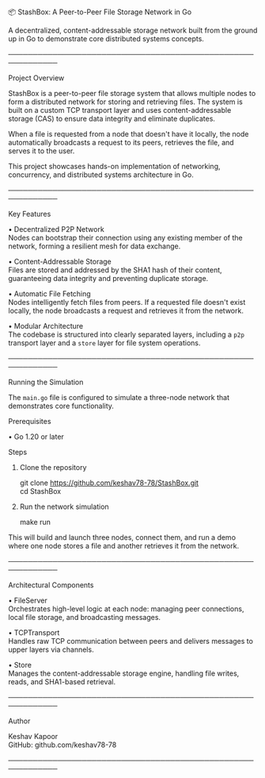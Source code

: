 📦 StashBox: A Peer-to-Peer File Storage Network in Go

A decentralized, content-addressable storage network built from the ground up in Go to demonstrate core distributed systems concepts.

────────────────────────────────────────────────────────────

Project Overview

StashBox is a peer-to-peer file storage system that allows multiple nodes to form a distributed network for storing and retrieving files. The system is built on a custom TCP transport layer and uses content-addressable storage (CAS) to ensure data integrity and eliminate duplicates.

When a file is requested from a node that doesn't have it locally, the node automatically broadcasts a request to its peers, retrieves the file, and serves it to the user.

This project showcases hands-on implementation of networking, concurrency, and distributed systems architecture in Go.

────────────────────────────────────────────────────────────

Key Features

• Decentralized P2P Network  
  Nodes can bootstrap their connection using any existing member of the network, forming a resilient mesh for data exchange.

• Content-Addressable Storage  
  Files are stored and addressed by the SHA1 hash of their content, guaranteeing data integrity and preventing duplicate storage.

• Automatic File Fetching  
  Nodes intelligently fetch files from peers. If a requested file doesn't exist locally, the node broadcasts a request and retrieves it from the network.

• Modular Architecture  
  The codebase is structured into clearly separated layers, including a `p2p` transport layer and a `store` layer for file system operations.

────────────────────────────────────────────────────────────

Running the Simulation

The `main.go` file is configured to simulate a three-node network that demonstrates core functionality.

Prerequisites

• Go 1.20 or later

Steps

1. Clone the repository

   git clone https://github.com/keshav78-78/StashBox.git  
   cd StashBox

2. Run the network simulation

   make run

This will build and launch three nodes, connect them, and run a demo where one node stores a file and another retrieves it from the network.

────────────────────────────────────────────────────────────

Architectural Components

• FileServer  
  Orchestrates high-level logic at each node: managing peer connections, local file storage, and broadcasting messages.

• TCPTransport  
  Handles raw TCP communication between peers and delivers messages to upper layers via channels.

• Store  
  Manages the content-addressable storage engine, handling file writes, reads, and SHA1-based retrieval.

────────────────────────────────────────────────────────────

Author

Keshav Kapoor  
GitHub: github.com/keshav78-78

────────────────────────────────────────────────────────────
